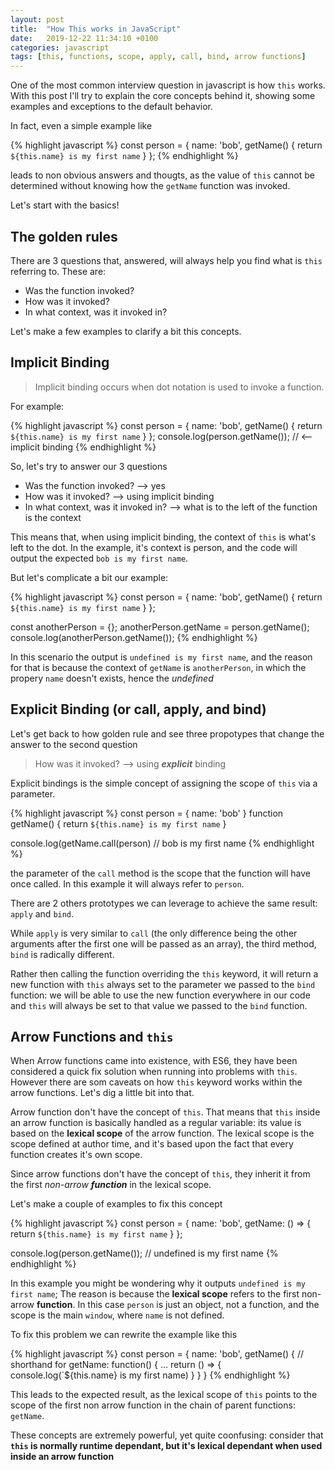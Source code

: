 ```yaml
---
layout: post
title:  "How This works in JavaScript"
date:   2019-12-22 11:34:10 +0100
categories: javascript
tags: [this, functions, scope, apply, call, bind, arrow functions]
---
```


One of the most common interview question in javascript is how `this` works. With this post I'll try to explain the core concepts behind it, showing some examples and exceptions to the default behavior.

In fact, even a simple example like 

{% highlight javascript %}
const person = {
  name: 'bob',
  getName() {
    return `${this.name} is my first name`
  }
};
{% endhighlight %}

leads to non obvious answers and thougts, as the value of `this` cannot be determined without knowing how the `getName` function was invoked.

Let's start with the basics!

## The golden rules

There are 3 questions that, answered, will always help you find what is `this` referring to. These are:

- Was the function invoked?
- How was it invoked?
- In what context, was it invoked in?

Let's make a few examples to clarify a bit this concepts.

## Implicit Binding

> Implicit binding occurs when dot notation is used to invoke a function.

For example:

{% highlight javascript %}
const person = {
  name: 'bob',
  getName() {
    return `${this.name} is my first name`
  }
};
console.log(person.getName()); // <-- implicit binding
{% endhighlight %}

So, let's try to answer our 3 questions

- Was the function invoked? --> yes
- How was it invoked? --> using implicit binding
- In what context, was it invoked in? --> what is to the left of the function is the context

This means that,  when using implicit binding, the context of `this` is what's left to the dot. In the example, it's context is person, and the code will output the expected `bob is my first name`.

But let's complicate a bit our example:

{% highlight javascript %}
const person = {
  name: 'bob',
  getName() {
    return `${this.name} is my first name`
  }
};

const anotherPerson = {};
anotherPerson.getName = person.getName();
console.log(anotherPerson.getName());
{% endhighlight %}

In this scenario the output is `undefined is my first name`, and the reason for that is because the context of `getName` is `anotherPerson`, in which the propery `name` doesn't exists, hence the *undefined*

## Explicit Binding (or call, apply, and bind)

Let's get back to how golden rule and see three propotypes that change the answer to the second question

> How was it invoked? --> using ***explicit*** binding

Explicit bindings is the simple concept of assigning the scope of `this` via a parameter.

{% highlight javascript %}
const person = {
  name: 'bob'
}
function getName() {
  return `${this.name} is my first name`
}

console.log(getName.call(person) // bob is my first name
{% endhighlight %}

the parameter of the `call` method is the scope that the function will have once called. In this example it will always refer to `person`.

There are 2 others prototypes we can leverage to achieve the same result: `apply` and `bind`.

While `apply` is very similar to `call` (the only difference being the other arguments after the first one will be passed as an array), the third method, `bind` is radically different.

Rather then calling the function overriding the `this` keyword, it will return a new function with `this` always set to the parameter we passed to the `bind` function: we will be able to use the new function everywhere in our code and `this` will always be set to that value we passed to the `bind` function.

## Arrow Functions and `this`

When Arrow functions came into existence, with ES6, they have been considered a quick fix solution when running into problems with `this`. However there are som caveats on how `this` keyword works within the arrow functions. Let's dig a little bit into that.

Arrow function don't have the concept of `this`. That means that `this` inside an arrow function is basically handled as a regular variable: its value is based on the **lexical scope** of the arrow function.
The lexical scope is the scope defined at author time, and it's based upon the fact that every function creates it's own scope.

Since arrow functions don't have the concept of `this`, they inherit it from the first *non-arrow __function__* in the lexical scope.

Let's make a couple of examples to fix this concept

{% highlight javascript %}
const person = {
  name: 'bob',
  getName: () => {
    return `${this.name} is my first name`
  }
};

console.log(person.getName()); // undefined is my first name
{% endhighlight %}

In this example you might be wondering why it outputs `undefined is my first name`; The reason is because the **lexical scope** refers to the first non-arrow **function**. In this case `person` is just an object, not a function, and the scope is the main `window`, where `name` is not defined.

To fix this problem we can rewrite the example like this

{% highlight javascript %}
const person = {
  name: 'bob',
  getName() { // shorthand for getName: function() { ...
  return () => {
  console.log(`${this.name} is my first name)
    }
  }
}
{% endhighlight %}

This leads to the expected result, as the lexical scope of `this` points to the scope of the first non arrow function in the chain of parent functions: `getName`.

These concepts are extremely powerful, yet quite coonfusing: consider that  **`this` is normally runtime dependant, but it's lexical dependant when used inside an arrow function**

